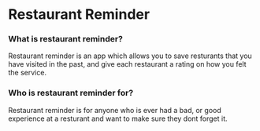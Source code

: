 # Restaurant Reminder






### What is restaurant reminder?

Restaurant reminder is an app which allows you to save resturants that you have visited in the past, and give each restaurant a rating on how you felt the service.


### Who is restaurant reminder for?

Restaurant reminder is for anyone who is ever had a bad, or good experience at a resturant and want to make sure they dont forget it.

